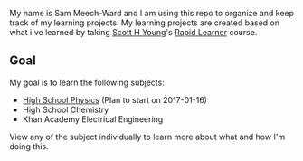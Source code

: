 My name is Sam Meech-Ward and I am using this repo to organize and keep track of my learning projects. My learning projects are created based on what i've learned by taking [Scott H Young](https://www.scotthyoung.com/blog/)'s [Rapid Learner](https://www.scotthyoung.com/courses/rapid-learner-course/) course.

## Goal

My goal is to learn the following subjects:

- [High School Physics](https://github.com/meech-ward/Learning-Projects/wiki/High-School-Physics) (Plan to start on 2017-01-16)
- High School Chemistry
- Khan Academy Electrical Engineering

View any of the subject individually to learn more about what and how I'm doing this.

